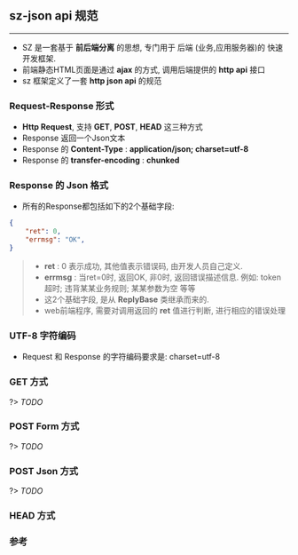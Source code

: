 ## sz-json api 规范 
---
* SZ 是一套基于 **前后端分离** 的思想, 专门用于 后端 (业务,应用服务器)的 快速开发框架.
* 前端静态HTML页面是通过 **ajax** 的方式, 调用后端提供的 **http api** 接口
* sz 框架定义了一套 **http json api** 的规范

### Request-Response 形式
* **Http Request**, 支持 **GET**, **POST**, **HEAD** 这三种方式
* Response 返回一个Json文本
* Response 的 **Content-Type** : **application/json; charset=utf-8**
* Response 的 **transfer-encoding** : **chunked**

### Response 的 Json 格式
* 所有的Response都包括如下的2个基础字段:
```json
{
    "ret": 0,
    "errmsg": "OK",
}
```

> - **ret** : 0 表示成功, 其他值表示错误码, 由开发人员自己定义. 
> - **errmsg** : 当ret=0时, 返回OK, 非0时, 返回错误描述信息. 例如: token超时; 违背某某业务规则; 某某参数为空 等等
> - 这2个基础字段, 是从 **ReplyBase** 类继承而来的. 
> - web前端程序, 需要对调用返回的 **ret** 值进行判断, 进行相应的错误处理


### **UTF-8** 字符编码
* Request 和 Response 的字符编码要求是: charset=utf-8

### GET 方式

?> _TODO_

### POST Form 方式

?> _TODO_

### POST Json 方式

?> _TODO_

### HEAD 方式

### 参考